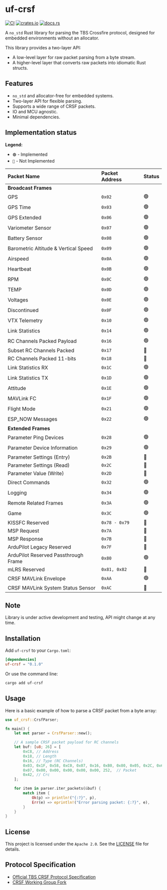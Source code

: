 # uf-crsf

[![CI](https://github.com/jettify/uf-crsf/actions/workflows/CI.yml/badge.svg)](https://github.com/jettify/uf-crsf/actions/workflows/CI.yml)
[![crates.io](https://img.shields.io/crates/v/uf-crsf)](https://crates.io/crates/uf-crsf)
[![docs.rs](https://img.shields.io/docsrs/uf-crsf)](https://docs.rs/uf-crsf/latest/uf_crsf/)

A `no_std` Rust library for parsing the TBS Crossfire protocol, designed for embedded environments without an allocator.

This library provides a two-layer API:

- A low-level layer for raw packet parsing from a byte stream.
- A higher-level layer that converts raw packets into idiomatic Rust structs.

## Features

- `no_std` and allocator-free for embedded systems.
- Two-layer API for flexible parsing.
- Supports a wide range of CRSF packets.
- IO and MCU agnostic.
- Minimal dependencies.

## Implementation status

**Legend:**

- `🟢` - Implemented
- `🔴` - Not Implemented

| Packet Name | Packet Address | Status |
| :--- | :--- | :--- |
| **Broadcast Frames** | | |
| GPS | `0x02` | 🟢 |
| GPS Time | `0x03` | 🟢 |
| GPS Extended | `0x06` | 🟢 |
| Variometer Sensor | `0x07` | 🟢 |
| Battery Sensor | `0x08` | 🟢 |
| Barometric Altitude & Vertical Speed | `0x09` | 🟢 |
| Airspeed | `0x0A` | 🟢 |
| Heartbeat | `0x0B` | 🟢 |
| RPM | `0x0C` | 🟢 |
| TEMP | `0x0D` | 🟢 |
| Voltages | `0x0E` | 🟢 |
| Discontinued | `0x0F` | 🟢 |
| VTX Telemetry | `0x10` | 🟢 |
| Link Statistics | `0x14` | 🟢 |
| RC Channels Packed Payload | `0x16` | 🟢 |
| Subset RC Channels Packed | `0x17` | 🔴 |
| RC Channels Packed 11-bits | `0x18` | 🔴 |
| Link Statistics RX | `0x1C` | 🟢 |
| Link Statistics TX | `0x1D` | 🟢 |
| Attitude | `0x1E` | 🟢 |
| MAVLink FC | `0x1F` | 🟢 |
| Flight Mode | `0x21` | 🟢 |
| ESP_NOW Messages | `0x22` | 🟢 |
| **Extended Frames** | | |
| Parameter Ping Devices | `0x28` | 🟢 |
| Parameter Device Information | `0x29` | 🟢 |
| Parameter Settings (Entry) | `0x2B` | 🔴 |
| Parameter Settings (Read) | `0x2C` | 🔴 |
| Parameter Value (Write) | `0x2D` | 🔴 |
| Direct Commands | `0x32` | 🟢 |
| Logging | `0x34` | 🟢 |
| Remote Related Frames | `0x3A` | 🟢 |
| Game | `0x3C` | 🟢 |
| KISSFC Reserved | `0x78 - 0x79` | 🔴 |
| MSP Request | `0x7A` | 🔴 |
| MSP Response | `0x7B` | 🔴 |
| ArduPilot Legacy Reserved | `0x7F` | 🔴 |
| ArduPilot Reserved Passthrough Frame | `0x80` | 🟢 |
| mLRS Reserved | `0x81, 0x82` | 🔴 |
| CRSF MAVLink Envelope | `0xAA` | 🟢 |
| CRSF MAVLink System Status Sensor | `0xAC` | 🔴 |

## Note

Library is under active development and testing, API might change at any time.

## Installation

Add `uf-crsf` to your `Cargo.toml`:

```toml
[dependencies]
uf-crsf = "0.1.0"
```

Or use the command line:

```bash
cargo add uf-crsf
```

## Usage

Here is a basic example of how to parse a CRSF packet from a byte array:

```rust
use uf_crsf::CrsfParser;

fn main() {
    let mut parser = CrsfParser::new();

    // A sample CRSF packet payload for RC channels
    let buf: [u8; 26] = [
        0xC8, // Address
        0x18, // Length
        0x16, // Type (RC Channels)
        0x03, 0x1F, 0x58, 0xC0, 0x07, 0x16, 0xB0, 0x80, 0x05, 0x2C, 0x60, 0x01, 0x0B, 0xF8, 0xC0,
        0x07, 0x00, 0x00, 0x00, 0x00, 0x00, 252,  // Packet
        0x42, // Crc
    ];

    for item in parser.iter_packets(&buf) {
        match item {
            Ok(p) => println!("{:?}", p),
            Err(e) => eprintln!("Error parsing packet: {:?}", e),
        }
    }
}
```

## License

This project is licensed under the `Apache 2.0`. See the [LICENSE](LICENSE) file for details.

## Protocol Specification

- [Official TBS CRSF Protocol Specification](https://github.com/tbs-fpv/tbs-crsf-spec)
- [CRSF Working Group Fork](https://github.com/crsf-wg/crsf)
